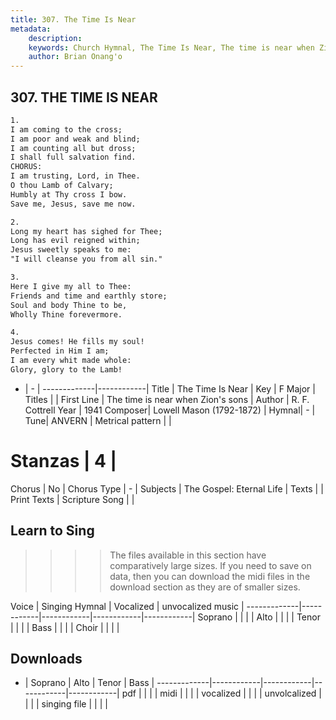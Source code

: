 ```yaml
---
title: 307. The Time Is Near
metadata:
    description: 
    keywords: Church Hymnal, The Time Is Near, The time is near when Zion's sons, 
    author: Brian Onang'o
---
```



## 307. THE TIME IS NEAR

```txt
1.
I am coming to the cross;
I am poor and weak and blind;
I am counting all but dross;
I shall full salvation find.
CHORUS:
I am trusting, Lord, in Thee.
O thou Lamb of Calvary;
Humbly at Thy cross I bow.
Save me, Jesus, save me now.

2.
Long my heart has sighed for Thee;
Long has evil reigned within;
Jesus sweetly speaks to me:
"I will cleanse you from all sin."

3.
Here I give my all to Thee:
Friends and time and earthly store;
Soul and body Thine to be,
Wholly Thine forevermore.

4.
Jesus comes! He fills my soul!
Perfected in Him I am;
I am every whit made whole:
Glory, glory to the Lamb!
```

- |   -  |
-------------|------------|
Title | The Time Is Near |
Key | F Major |
Titles |  |
First Line | The time is near when Zion's sons |
Author | R. F. Cottrell
Year | 1941
Composer| Lowell Mason (1792-1872) |
Hymnal|  - |
Tune| ANVERN |
Metrical pattern | |
# Stanzas | 4 |
Chorus | No |
Chorus Type | - |
Subjects | The Gospel: Eternal Life |
Texts |  |
Print Texts | 
Scripture Song |  |
  
## Learn to Sing

>>>> The files available in this section have comparatively large sizes. If you need to save on data, then you can download the midi files in the download section as they are of smaller sizes.

Voice |  Singing Hymnal | Vocalized | unvocalized music |
-------------|------------|------------|------------|------------|
Soprano | | | |
Alto | | | |
Tenor | | | |
Bass | | | |
Choir | | | |

## Downloads

- |  Soprano | Alto | Tenor | Bass |
-------------|------------|------------|------------|------------|
pdf | | | |
midi | | | |
vocalized | | | |
unvolcalized | | | |
singing file | | | |
  